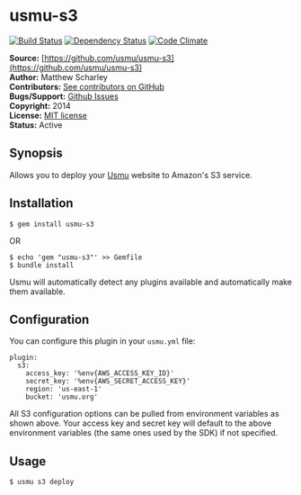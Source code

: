# usmu-s3

[![Build Status](https://travis-ci.org/usmu/usmu-s3.svg?branch=master)](https://travis-ci.org/usmu/usmu-s3)
[![Dependency Status](https://gemnasium.com/usmu/usmu-s3.svg)](https://gemnasium.com/usmu/usmu-s3)
[![Code Climate](https://codeclimate.com/github/usmu/usmu-s3/badges/gpa.svg)](https://codeclimate.com/github/usmu/usmu-s3)

**Source:** [https://github.com/usmu/usmu-s3](https://github.com/usmu/usmu-s3)  
**Author:** Matthew Scharley  
**Contributors:** [See contributors on GitHub][gh-contrib]  
**Bugs/Support:** [Github Issues][gh-issues]  
**Copyright:** 2014  
**License:** [MIT license][license]  
**Status:** Active

## Synopsis

Allows you to deploy your [Usmu][usmu] website to Amazon's S3 service.

## Installation

    $ gem install usmu-s3

OR

    $ echo 'gem "usmu-s3"' >> Gemfile
    $ bundle install

Usmu will automatically detect any plugins available and automatically make them available.

## Configuration

You can configure this plugin in your `usmu.yml` file:

    plugin:
      s3:
        access_key: '%env{AWS_ACCESS_KEY_ID}'
        secret_key: '%env{AWS_SECRET_ACCESS_KEY}'
        region: 'us-east-1'
        bucket: 'usmu.org'

All S3 configuration options can be pulled from environment variables as shown above. Your access key and secret key
will default to the above environment variables (the same ones used by the SDK) if not specified.

## Usage

    $ usmu s3 deploy

  [gh-contrib]: https://github.com/usmu/usmu-s3/graphs/contributors
  [gh-issues]: https://github.com/usmu/usmu-s3/issues
  [license]: https://github.com/usmu/usmu-s3/blob/master/LICENSE.md
  [usmu]: https://github.com/usmu/usmu
